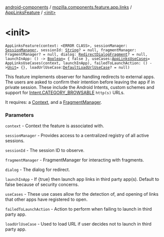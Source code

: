 [android-components](../../index.md) / [mozilla.components.feature.app.links](../index.md) / [AppLinksFeature](index.md) / [&lt;init&gt;](./-init-.md)

# &lt;init&gt;

`AppLinksFeature(context: <ERROR CLASS>, sessionManager: `[`SessionManager`](../../mozilla.components.browser.session/-session-manager/index.md)`, sessionId: `[`String`](https://kotlinlang.org/api/latest/jvm/stdlib/kotlin/-string/index.html)`? = null, fragmentManager: FragmentManager? = null, dialog: `[`RedirectDialogFragment`](../-redirect-dialog-fragment/index.md)`? = null, launchInApp: () -> `[`Boolean`](https://kotlinlang.org/api/latest/jvm/stdlib/kotlin/-boolean/index.html)` = { false }, useCases: `[`AppLinksUseCases`](../-app-links-use-cases/index.md)` = AppLinksUseCases(context, launchInApp), failedToLaunchAction: () -> `[`Unit`](https://kotlinlang.org/api/latest/jvm/stdlib/kotlin/-unit/index.html)` = {}, loadUrlUseCase: `[`DefaultLoadUrlUseCase`](../../mozilla.components.feature.session/-session-use-cases/-default-load-url-use-case/index.md)`? = null)`

This feature implements observer for handling redirects to external apps. The users are asked to
confirm their intention before leaving the app if in private session.  These include the Android
Intents, custom schemes and support for [Intent.CATEGORY_BROWSABLE](#) `http(s)` URLs.

It requires: a [Context](#), and a [FragmentManager](#).

### Parameters

`context` - Context the feature is associated with.

`sessionManager` - Provides access to a centralized registry of all active sessions.

`sessionId` - The session ID to observe.

`fragmentManager` - FragmentManager for interacting with fragments.

`dialog` - The dialog for redirect.

`launchInApp` - If {true} then launch app links in third party app(s). Default to false because
of security concerns.

`useCases` - These use cases allow for the detection of, and opening of links that other apps
have registered to open.

`failedToLaunchAction` - Action to perform when failing to launch in third party app.

`loadUrlUseCase` - Used to load URL if user decides not to launch in third party app.